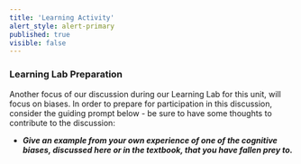 ```yaml
---
title: 'Learning Activity'
alert_style: alert-primary
published: true
visible: false
---
```


### **Learning Lab Preparation**

Another focus of our discussion during our Learning Lab for this unit, will focus on biases. In order to prepare for participation in this discussion, consider the guiding prompt below - be sure to have some thoughts to contribute to the discussion:

- ***Give an example from your own experience of one of the cognitive biases, discussed here or in the textbook, that you have fallen prey to.***
